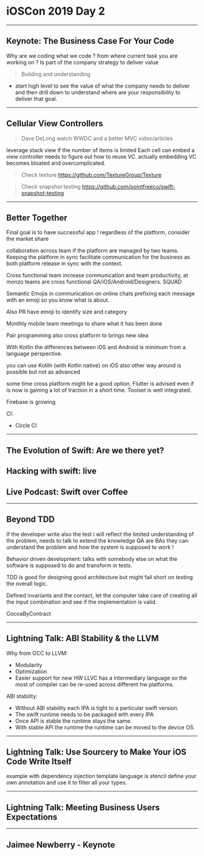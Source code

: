 # iOSCon 2019 Day 2

---
## Keynote: The Business Case For Your Code 
Why are we coding what we code ?
from where current task you are working on ?
Is part of the company strategy to deliver value

> Building and understanding
- start high level to see the value of what the company needs to deliver and then drill down to understand where are your responsibility to deliver that goal.


---
## Cellular View Controllers 

> Dave DeLong watch WWDC and a better MVC video/articles

leverage stack view if the number of items is limited
Each cell can embed a view controller
needs to figure out how to reuse VC.
actually embedding VC becomes bloated and overcomplicated.

> Check texture https://github.com/TextureGroup/Texture

> Check snapshot testing https://github.com/pointfreeco/swift-snapshot-testing

---
## Better Together 

Final goal is to have successful app ! regardless of the platform, consider the market share

collaboration across team if the platform are managed by two teams. Keeping the platform in sync facilitate communication for the business as both platform release in sync with the context.

Cross functional team increase communication and team productivity, at monzo teams are cross functional QA/iOS/Android/Designers. SQUAD 

Semantic Emojis in communication on online chats prefixing each message with an emoji so you know what is about.

Also PR have emoji to identify size and category

Monthly mobile team meetings to share what it has been done

Pair programming also cross platform to brings new idea

With Kotlin the differences between iOS and Android is minimum from a language perspective.

you can use Kotiln (with Kotlin native) on iOS also other way around is possible but not as advanced 

some time cross platform might be a good option, Flutter is advised even if is now is gaining a lot of traction in a short time. Toolset is well integrated.

Firebase is growing 

CI: 
- Circle CI 

---
## The Evolution of Swift: Are we there yet?

Hacking with swift: live                                
---
## Live Podcast: Swift over Coffee


---
## Beyond TDD 

If the developer write also the test i will reflect the limited understanding of the problem, needs to talk to extend the knowledge
QA are BAs they can understand the problem and how the system is supposed to work !

Behavior driven development: talks with somebody else on what the software is supposed to do and transform in  tests.

TDD is good for designing good architecture but might fail short on testing the overall logic.

Defined invariants and the contact, let the computer take care of creating all the input combination and see if the implementation is valid.


CocoaByContract

---
## Lightning Talk: ABI Stability & the LLVM 

Why from GCC to LLVM:
- Modularity
- Optimization
- Easier support for new HW
LLVC has a intermediary language so the most of compiler can be re-used across different hw platforms.

ABI stability:
- Without ABI stability each IPA is tight to a particular swift version.
- The swift runtime needs to be packaged with every IPA
- Once API is stable the runtime stays the same.
- With stable APi the runtime  the runtime can be moved to the device OS.

---
## Lightning Talk: Use Sourcery to Make Your iOS Code Write Itself 

example with dependency injection
template language is stencil
define your own annotation and use it to filter all your types.

---
## Lightning Talk: Meeting Business Users Expectations 

---
## Jaimee Newberry - Keynote
